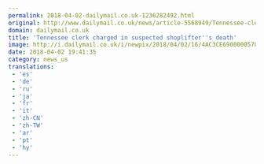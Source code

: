 ```yaml
---
permalink: 2018-04-02-dailymail.co.uk-1236282492.html
original: http://www.dailymail.co.uk/news/article-5568949/Tennessee-clerk-charged-suspected-shoplifters-death.html?ITO=1490&ns_mchannel=rss&ns_campaign=1490
domain: dailymail.co.uk
title: 'Tennessee clerk charged in suspected shoplifter''s death'
image: http://i.dailymail.co.uk/i/newpix/2018/04/02/16/4AC3CE6900000578-0-image-a-50_1522683364679.jpg
date: 2018-04-02 19:41:35
category: news_us
translations: 
 - 'es'
 - 'de'
 - 'ru'
 - 'ja'
 - 'fr'
 - 'it'
 - 'zh-CN'
 - 'zh-TW'
 - 'ar'
 - 'pt'
 - 'hy'
---
```


